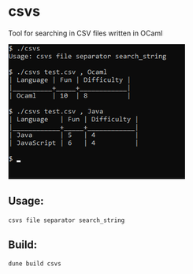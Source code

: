 # csvs

Tool for searching in CSV files written in OCaml

<img src="screenshot.png" />

## Usage:
```bash
csvs file separator search_string
```

## Build:
```bash
dune build csvs
```
